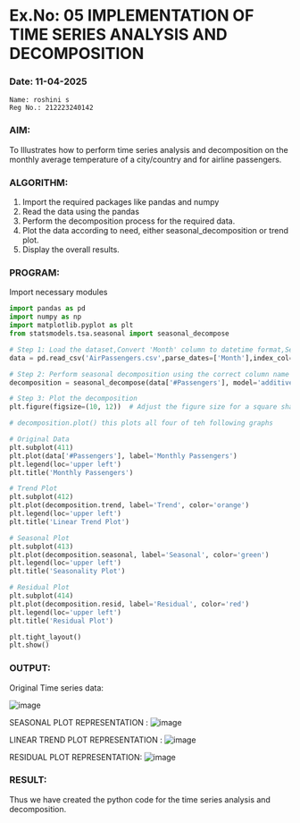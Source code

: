 # Ex.No: 05  IMPLEMENTATION OF TIME SERIES ANALYSIS AND DECOMPOSITION
### Date: 11-04-2025

```
Name: roshini s
Reg No.: 212223240142
```

### AIM:
To Illustrates how to perform time series analysis and decomposition on the monthly average temperature of a city/country and for airline passengers.

### ALGORITHM:
1. Import the required packages like pandas and numpy
2. Read the data using the pandas
3. Perform the decomposition process for the required data.
4. Plot the data according to need, either seasonal_decomposition or trend plot.
5. Display the overall results.

### PROGRAM:

Import necessary modules

```py
import pandas as pd
import numpy as np
import matplotlib.pyplot as plt
from statsmodels.tsa.seasonal import seasonal_decompose
```
```py
# Step 1: Load the dataset,Convert 'Month' column to datetime format,Set it as index
data = pd.read_csv('AirPassengers.csv',parse_dates=['Month'],index_col='Month')

# Step 2: Perform seasonal decomposition using the correct column name
decomposition = seasonal_decompose(data['#Passengers'], model='additive',period=12)

# Step 3: Plot the decomposition
plt.figure(figsize=(10, 12))  # Adjust the figure size for a square shape

# decomposition.plot() this plots all four of teh following graphs

# Original Data
plt.subplot(411)
plt.plot(data['#Passengers'], label='Monthly Passengers')
plt.legend(loc='upper left')
plt.title('Monthly Passengers')

# Trend Plot
plt.subplot(412)
plt.plot(decomposition.trend, label='Trend', color='orange')
plt.legend(loc='upper left')
plt.title('Linear Trend Plot')

# Seasonal Plot
plt.subplot(413)
plt.plot(decomposition.seasonal, label='Seasonal', color='green')
plt.legend(loc='upper left')
plt.title('Seasonality Plot')

# Residual Plot
plt.subplot(414)
plt.plot(decomposition.resid, label='Residual', color='red')
plt.legend(loc='upper left')
plt.title('Residual Plot')

plt.tight_layout()
plt.show()
```

### OUTPUT:

Original Time series data:

![image](https://github.com/user-attachments/assets/bce3acbe-6a8c-41e6-918b-703acf4c8980)

SEASONAL PLOT REPRESENTATION :
![image](https://github.com/user-attachments/assets/1a10aabd-9cc9-404f-a11f-6ee61386889a)

LINEAR TREND PLOT REPRESENTATION :
![image](https://github.com/user-attachments/assets/9ae53b1c-057d-43f1-a706-07df81a5f3f6)

RESIDUAL PLOT REPRESENTATION:
![image](https://github.com/user-attachments/assets/e8f6b2a5-0b8f-4b0d-99ee-1937b5492464)


### RESULT:
Thus we have created the python code for the time series analysis and decomposition.

